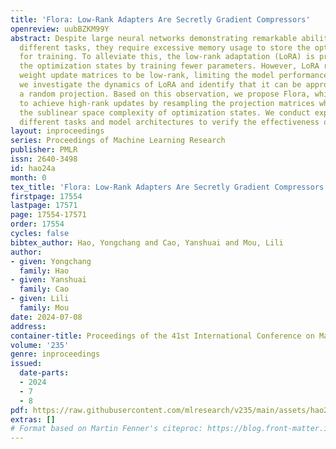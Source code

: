 ```yaml
---
title: 'Flora: Low-Rank Adapters Are Secretly Gradient Compressors'
openreview: uubBZKM99Y
abstract: Despite large neural networks demonstrating remarkable abilities to complete
  different tasks, they require excessive memory usage to store the optimization states
  for training. To alleviate this, the low-rank adaptation (LoRA) is proposed to reduce
  the optimization states by training fewer parameters. However, LoRA restricts overall
  weight update matrices to be low-rank, limiting the model performance. In this work,
  we investigate the dynamics of LoRA and identify that it can be approximated by
  a random projection. Based on this observation, we propose Flora, which is able
  to achieve high-rank updates by resampling the projection matrices while enjoying
  the sublinear space complexity of optimization states. We conduct experiments across
  different tasks and model architectures to verify the effectiveness of our approach.
layout: inproceedings
series: Proceedings of Machine Learning Research
publisher: PMLR
issn: 2640-3498
id: hao24a
month: 0
tex_title: 'Flora: Low-Rank Adapters Are Secretly Gradient Compressors'
firstpage: 17554
lastpage: 17571
page: 17554-17571
order: 17554
cycles: false
bibtex_author: Hao, Yongchang and Cao, Yanshuai and Mou, Lili
author:
- given: Yongchang
  family: Hao
- given: Yanshuai
  family: Cao
- given: Lili
  family: Mou
date: 2024-07-08
address:
container-title: Proceedings of the 41st International Conference on Machine Learning
volume: '235'
genre: inproceedings
issued:
  date-parts:
  - 2024
  - 7
  - 8
pdf: https://raw.githubusercontent.com/mlresearch/v235/main/assets/hao24a/hao24a.pdf
extras: []
# Format based on Martin Fenner's citeproc: https://blog.front-matter.io/posts/citeproc-yaml-for-bibliographies/
---
```

